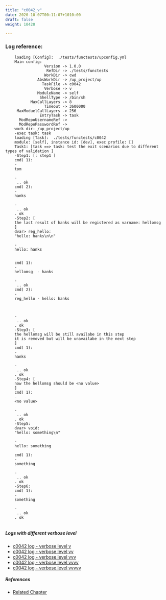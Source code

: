 ```yaml
---
title: "c0042_v"
date: 2020-10-07T00:11:07+1010:00
draft: false
weight: 10420

---
```


### Log reference: <no value>

```
    loading [Config]:  ./tests/functests/upconfig.yml
    Main config:
                 Version -> 1.0.0
                  RefDir -> ./tests/functests
                 WorkDir -> cwd
              AbsWorkDir -> /up_project/up
                TaskFile -> c0042
                 Verbose -> v
              ModuleName -> self
               ShellType -> /bin/sh
           MaxCallLayers -> 8
                 Timeout -> 3600000
     MaxModuelCallLayers -> 256
               EntryTask -> task
      ModRepoUsernameRef -> 
      ModRepoPasswordRef -> 
    work dir: /up_project/up
    -exec task: task
    loading [Task]:  ./tests/functests/c0042
    module: [self], instance id: [dev], exec profile: []
    Task1: [task ==> task: test the exit scenarios due to different types of validation ]
    -Step1: [: step1 ]
    cmd( 1):
    -
    tom
    
    -
     .. ok
    cmd( 2):
    -
    hanks
    
    -
     .. ok
    . ok
    -Step2: [
    the last result of hanks will be registered as varname: hellomsg
    ]
    dvar> reg_hello:
    "hello: hanks\n\n"
    
    -
    hello: hanks
    
    
    cmd( 1):
    -
    hellomsg  - hanks
    
    -
     .. ok
    cmd( 2):
    -
    reg_hello - hello: hanks
    
    
    
    -
     .. ok
    . ok
    -Step3: [
    the hellomsg will be still availabe in this step
    it is removed but will be unavailabe in the next step
    ]
    cmd( 1):
    -
    hanks
    
    -
     .. ok
    . ok
    -Step4: [
    now the hellomsg should be <no value>
    ]
    cmd( 1):
    -
    <no value>
    
    -
     .. ok
    . ok
    -Step5:
    dvar> void:
    "hello: something\n"
    
    -
    hello: something
    
    cmd( 1):
    -
    something
    
    -
     .. ok
    . ok
    -Step6:
    cmd( 1):
    -
    something
    
    -
     .. ok
    . ok
    
```

##### Logs with different verbose level
* [c0042 log - verbose level v](../../logs/c0042_v)
* [c0042 log - verbose level vv](../../logs/c0042_vv)
* [c0042 log - verbose level vvv](../../logs/c0042_vvv)
* [c0042 log - verbose level vvvv](../../logs/c0042_vvvv)
* [c0042 log - verbose level vvvvv](../../logs/c0042_vvvvv)

##### References
* [Related Chapter](../../object-oriented/c0042)
